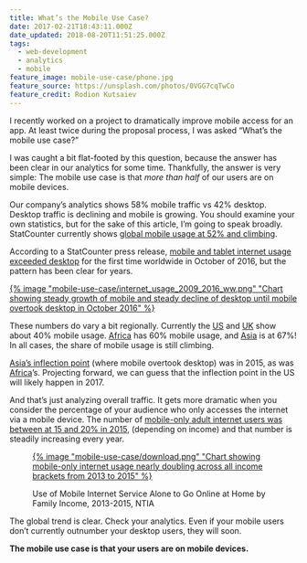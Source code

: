 ```yaml
---
title: What’s the Mobile Use Case?
date: 2017-02-21T18:43:11.000Z
date_updated: 2018-08-20T11:51:25.000Z
tags:
  - web-development
  - analytics
  - mobile
feature_image: mobile-use-case/phone.jpg
feature_source: https://unsplash.com/photos/0VGG7cqTwCo
feature_credit: Rodion Kutsaiev
---
```


I recently worked on a project to dramatically improve mobile access for an app. At least twice during the proposal process, I was asked “What’s the mobile use case?”

I was caught a bit flat-footed by this question, because the answer has been clear in our analytics for some time. Thankfully, the answer is very simple: The mobile use case is that _more than half_ of our users are on mobile devices.

Our company’s analytics shows 58% mobile traffic vs 42% desktop. Desktop traffic is declining and mobile is growing. You should examine your own statistics, but for the sake of this article, I’m going to speak broadly. StatCounter currently shows [global mobile usage at 52% and climbing](http://gs.statcounter.com/platform-market-share/desktop-mobile/worldwide).

According to a StatCounter press release, [mobile and tablet internet usage exceeded desktop](http://gs.statcounter.com/press/mobile-and-tablet-internet-usage-exceeds-desktop-for-first-time-worldwide) for the first time worldwide in October of 2016, but the pattern has been clear for years.

[{% image "mobile-use-case/internet_usage_2009_2016_ww.png" "Chart showing steady growth of mobile and steady decline of desktop until mobile overtook desktop in October 2016" %}](http://gs.statcounter.com/press/mobile-and-tablet-internet-usage-exceeds-desktop-for-first-time-worldwide)

These numbers do vary a bit regionally. Currently the [US](http://gs.statcounter.com/platform-market-share/desktop-mobile/united-states-of-america) and [UK](http://gs.statcounter.com/platform-market-share/desktop-mobile/united-kingdom) show about 40% mobile usage. [Africa](http://gs.statcounter.com/platform-market-share/desktop-mobile/africa) has 60% mobile usage, and [Asia](http://gs.statcounter.com/platform-market-share/desktop-mobile/asia) is at 67%! In all cases, the share of mobile usage is still climbing.

[Asia’s inflection point](http://gs.statcounter.com/platform-market-share/desktop-mobile/asia/2015) (where mobile overtook desktop) was in 2015, as was [Africa](http://gs.statcounter.com/platform-market-share/desktop-mobile/africa/2015)’s. Projecting forward, we can guess that the inflection point in the US will likely happen in 2017.

And that’s just analyzing overall traffic. It gets more dramatic when you consider the percentage of your audience who only accesses the internet via a mobile device. The number of [mobile-only adult internet users was between at 15 and 20% in 2015](https://www.ntia.doc.gov/blog/2016/evolving-technologies-change-nature-internet-use), (depending on income) and that number is steadily increasing every year.

<figure>

[{% image "mobile-use-case/download.png" "Chart showing mobile-only internet usage nearly doubling across all income brackets from 2013 to 2015" %}](https://www.ntia.doc.gov/blog/2016/evolving-technologies-change-nature-internet-use)

<figcaption>

Use of Mobile Internet Service Alone to Go Online at Home by Family Income, 2013-2015, NTIA

</figcaption>
</figure>

The global trend is clear. Check your analytics. Even if your mobile users don’t currently outnumber your desktop users, they will soon.

**The mobile use case is that your users are on mobile devices.**
